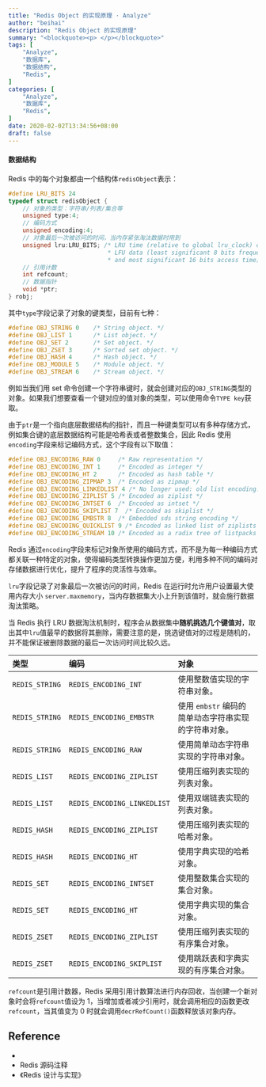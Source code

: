 ```yaml
---
title: "Redis Object 的实现原理 · Analyze"
author: "beihai"
description: "Redis Object 的实现原理"
summary: "<blockquote><p> </p></blockquote>"
tags: [
    "Analyze",
    "数据库",
    "数据结构",
    "Redis",
]
categories: [
    "Analyze",
	"数据库",
	"Redis",
]
date: 2020-02-02T13:34:56+08:00
draft: false
---
```


#### 数据结构

Redis 中的每个对象都由一个结构体`redisObject`表示：

```c
#define LRU_BITS 24
typedef struct redisObject {
    // 对象的类型：字符串/列表/集合等
    unsigned type:4;
    // 编码方式
    unsigned encoding:4;
    // 对象最后一次被访问的时间，当内存紧张淘汰数据时用到
    unsigned lru:LRU_BITS; /* LRU time (relative to global lru_clock) or
                            * LFU data (least significant 8 bits frequency
                            * and most significant 16 bits access time). */
    // 引用计数
    int refcount;
    // 数据指针
    void *ptr;
} robj;
```

其中`type`字段记录了对象的键类型，目前有七种：

```c
#define OBJ_STRING 0    /* String object. */
#define OBJ_LIST 1      /* List object. */
#define OBJ_SET 2       /* Set object. */
#define OBJ_ZSET 3      /* Sorted set object. */
#define OBJ_HASH 4      /* Hash object. */
#define OBJ_MODULE 5    /* Module object. */
#define OBJ_STREAM 6    /* Stream object. */
```

例如当我们用 set 命令创建一个字符串键时，就会创建对应的`OBJ_STRING`类型的对象。如果我们想要查看一个键对应的值对象的类型，可以使用命令`TYPE key`获取。

由于`ptr`是一个指向底层数据结构的指针，而且一种键类型可以有多种存储方式，例如集合键的底层数据结构可能是哈希表或者整数集合，因此 Redis 使用`encoding`字段来标记编码方式，这个字段有以下取值：

```c
#define OBJ_ENCODING_RAW 0     /* Raw representation */
#define OBJ_ENCODING_INT 1     /* Encoded as integer */
#define OBJ_ENCODING_HT 2      /* Encoded as hash table */
#define OBJ_ENCODING_ZIPMAP 3  /* Encoded as zipmap */
#define OBJ_ENCODING_LINKEDLIST 4 /* No longer used: old list encoding. */
#define OBJ_ENCODING_ZIPLIST 5 /* Encoded as ziplist */
#define OBJ_ENCODING_INTSET 6  /* Encoded as intset */
#define OBJ_ENCODING_SKIPLIST 7  /* Encoded as skiplist */
#define OBJ_ENCODING_EMBSTR 8  /* Embedded sds string encoding */
#define OBJ_ENCODING_QUICKLIST 9 /* Encoded as linked list of ziplists */
#define OBJ_ENCODING_STREAM 10 /* Encoded as a radix tree of listpacks */
```

Redis 通过`encoding`字段来标记对象所使用的编码方式，而不是为每一种编码方式都关联一种特定的对象，使得编码类型转换操作更加方便，利用多种不同的编码对存储数据进行优化，提升了程序的灵活性与效率。

`lru`字段记录了对象最后一次被访问的时间，Redis 在运行时允许用户设置最大使用内存大小 `server.maxmemory`，当内存数据集大小上升到该值时，就会施行数据淘汰策略。

当 Redis 执行 LRU 数据淘汰机制时，程序会从数据集中**随机挑选几个键值对**，取出其中`lru`值最早的数据将其删除，需要注意的是，挑选键值对的过程是随机的，并不能保证被删除数据的最后一次访问时间比较久远。

| 类型           | 编码                        | 对象                                                 |
| :------------- | :-------------------------- | :--------------------------------------------------- |
| `REDIS_STRING` | `REDIS_ENCODING_INT`        | 使用整数值实现的字符串对象。                         |
| `REDIS_STRING` | `REDIS_ENCODING_EMBSTR`     | 使用 `embstr` 编码的简单动态字符串实现的字符串对象。 |
| `REDIS_STRING` | `REDIS_ENCODING_RAW`        | 使用简单动态字符串实现的字符串对象。                 |
| `REDIS_LIST`   | `REDIS_ENCODING_ZIPLIST`    | 使用压缩列表实现的列表对象。                         |
| `REDIS_LIST`   | `REDIS_ENCODING_LINKEDLIST` | 使用双端链表实现的列表对象。                         |
| `REDIS_HASH`   | `REDIS_ENCODING_ZIPLIST`    | 使用压缩列表实现的哈希对象。                         |
| `REDIS_HASH`   | `REDIS_ENCODING_HT`         | 使用字典实现的哈希对象。                             |
| `REDIS_SET`    | `REDIS_ENCODING_INTSET`     | 使用整数集合实现的集合对象。                         |
| `REDIS_SET`    | `REDIS_ENCODING_HT`         | 使用字典实现的集合对象。                             |
| `REDIS_ZSET`   | `REDIS_ENCODING_ZIPLIST`    | 使用压缩列表实现的有序集合对象。                     |
| `REDIS_ZSET`   | `REDIS_ENCODING_SKIPLIST`   | 使用跳跃表和字典实现的有序集合对象。                 |

`refcount`是引用计数器，Redis 采用引用计数算法进行内存回收，当创建一个新对象时会将`refcount`值设为 1，当增加或者减少引用时，就会调用相应的函数更改`refcount`，当其值变为 0 时就会调用`decrRefCount()`函数释放该对象内存。



## Reference

- 
- Redis 源码注释
- 《Redis 设计与实现》